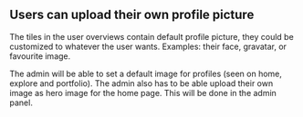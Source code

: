 ## Users can upload their own profile picture
The tiles in the user overviews contain default profile picture, they could be customized to whatever the user wants.
Examples: their face, gravatar, or favourite image.

The admin will be able to set a default image for profiles (seen on home, explore and portfolio).
The admin also has to be able upload their own image as hero image for the home page. This will be done in the admin panel.
